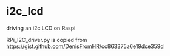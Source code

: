 # i2c_lcd
driving an i2c LCD on Raspi

 RPi_I2C_driver.py is copied from https://gist.github.com/DenisFromHR/cc863375a6e19dce359d
 
